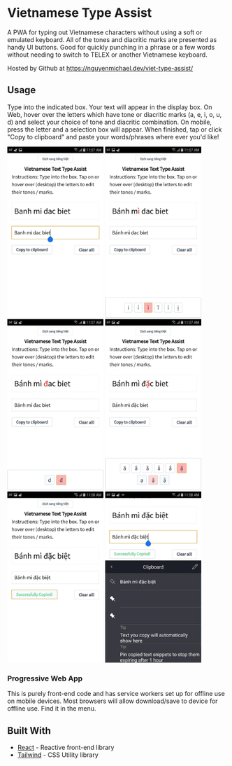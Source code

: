 # Vietnamese Type Assist

A PWA for typing out Vietnamese characters without using a soft or emulated keyboard. All of the tones and diacritic marks are presented as handy UI buttons. Good for quickly punching in a phrase or a few words without needing to switch to TELEX or another Vietnamese keyboard.

Hosted by Github at https://nguyenmichael.dev/viet-type-assist/

## Usage

Type into the indicated box. Your text will appear in the display box. On Web, hover over the letters which have tone or diacritic marks (a, e, i, o, u, d) and select your choice of tone and diacritic combination. On mobile, press the letter and a selection box will appear. When finished, tap or click "Copy to clipboard" and paste your words/phrases where ever you'd like!

<p>
  <img src="./readme-images/readme-1.jpg" width="220">
  <img src="./readme-images/readme-2.jpg" width="220">
  <img src="./readme-images/readme-3.jpg" width="220">
  <img src="./readme-images/readme-4.jpg" width="220">
  <img src="./readme-images/readme-5.jpg" width="220">
  <img src="./readme-images/readme-6.jpg" width="220">
</p>

### Progressive Web App

This is purely front-end code and has service workers set up for offline use on mobile devices. Most browsers will allow download/save to device for offline use. Find it in the menu.

## Built With

* [React](https://github.com/facebook/react) - Reactive front-end library
* [Tailwind](https://github.com/tailwindcss/tailwindcss) - CSS Utility library
